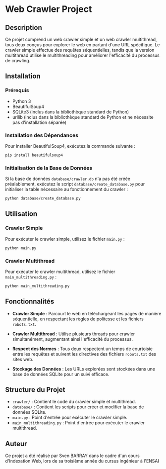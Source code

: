 # Web Crawler Project

## Description
Ce projet comprend un web crawler simple et un web crawler multithread, tous deux conçus pour explorer le web en partant d'une URL spécifique. Le crawler simple effectue des requêtes séquentielles, tandis que la version multithread utilise le multithreading pour améliorer l'efficacité du processus de crawling.

## Installation

### Prérequis
- Python 3
- BeautifulSoup4
- SQLite3 (inclus dans la bibliothèque standard de Python)
- urllib (inclus dans la bibliothèque standard de Python et ne nécessite pas d'installation séparée)

### Installation des Dépendances
Pour installer BeautifulSoup4, exécutez la commande suivante :
```bash
pip install beautifulsoup4
```

### Initialisation de la Base de Données
Si la base de données `database/crawler.db` n'a pas été créée préalablement, exécutez le script `database/create_database.py` pour initialiser la table nécessaire au fonctionnement du crawler :
```bash
python database/create_database.py
```

## Utilisation

### Crawler Simple
Pour exécuter le crawler simple, utilisez le fichier `main.py` :
```bash
python main.py
```

### Crawler Multithread
Pour exécuter le crawler multithread, utilisez le fichier `main_multithreading.py` :
```bash
python main_multithreading.py
```

## Fonctionnalités

- **Crawler Simple** : Parcourt le web en téléchargeant les pages de manière séquentielle, en respectant les règles de politesse et les fichiers `robots.txt`.

- **Crawler Multithread** : Utilise plusieurs threads pour crawler simultanément, augmentant ainsi l'efficacité du processus.

- **Respect des Normes** : Tous deux respectent un temps de courtoisie entre les requêtes et suivent les directives des fichiers `robots.txt` des sites web.

- **Stockage des Données** : Les URLs explorées sont stockées dans une base de données SQLite pour un suivi efficace.

## Structure du Projet

- `crawler/` : Contient le code du crawler simple et multithread.
- `database/` : Contient les scripts pour créer et modifier la base de données SQLite.
- `main.py` : Point d'entrée pour exécuter le crawler simple.
- `main_multithreading.py` : Point d'entrée pour exécuter le crawler multithread.

## Auteur

Ce projet a été réalisé par Sven BARRAY dans le cadre d'un cours d'Indexation Web, lors de sa troisième année du cursus ingénieur à l'ENSAI
